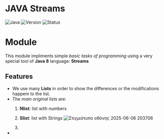 # JAVA Streams
![Java](https://img.shields.io/badge/Language-Java-blue)
![Version](https://img.shields.io/badge/Version-2.0)
![Status](https://img.shields.io/badge/Status-Completed-brightgreen)

# Module
This module impliments simple *basic tasks of programming* using a very special tool of **Java 8** language: **Streams**

## Features
- We use many **Lists** in order to show the differences or the modifications happem to the list.
- The *main original lists* are:
  1. **Nlist**: list with numbers
  2. **Slist**: list with Strings
 ![Στιγμιότυπο οθόνης 2025-06-06 203706](https://github.com/user-attachments/assets/34998182-8335-4918-8413-9c08de7ea5cc)

  3. 
- 
